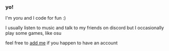 ### yo!
I'm yoru and I code for fun :)

I usually listen to music and talk to my friends on discord but I occasionally play some games, like osu

feel free to [add me](https://osu.ppy.sh/users/17279598) if you happen to have an account
